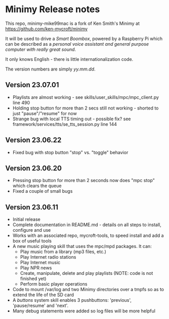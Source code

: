 # Minimy Release notes

This repo, minimy-mike99mac is a fork of Ken Smith's Minimy at https://github.com/ken-mycroft/minimy

It will be used to drive a *Smart Boombox*, powered by a Raspberry Pi which can be described as a *personal voice assistant and general purpose computer with really great sound*.

It only knows English - there is little internationalization code.

The version numbers are simply *yy.mm.dd*.

Version 23.07.01
----------------
- Playlists are almost working - see skills/user_skills/mpc/mpc_client.py line 490                             
- Holding stop button for more than 2 secs still not working - shorted to just "pause"/"resume" for now
- Strange bug with local TTS timing out - possible fix? see framework/services/tts/se_tts_session.py line 144
 
Version 23.06.22
----------------
- Fixed bug with stop button "stop" vs. "toggle" behavior
 
Version 23.06.20
----------------
- Pressing stop button for more than 2 seconds now does "mpc stop" which clears the queue
- Fixed a couple of small bugs

Version 23.06.11
----------------
- Initial release
- Complete documentation in README.md - details on all steps to install, configure and use
- Works with an associated repo, mycroft-tools, to speed install and add a box of useful tools
- A new music playing skill that uses the mpc/mpd packages. It can:
    - Play music from a library (mp3 files, etc.)
    - Play Internet radio stations
    - Play Internet music
    - Play NPR news
    - Create, manipulate, delete and play playlists (NOTE: code is not finished yet)
    - Perform basic player operations
- Code to mount /var/log and two Minimy directories over a tmpfs so as to extend the life of the SD card
- A *buttons* system skill enables 3 pushbuttons: 'previous', 'pause/resume' and 'next'.
- Many debug statements were added so log files will be more helpful

